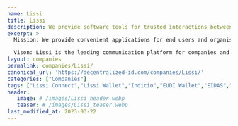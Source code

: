 ```yaml
---
name: Lissi
title: Lissi
description: We provide software tools for trusted interactions between organisations and their customers.
excerpt: >
  Mission: We provide convenient applications for end users and organisations to receive, organize and share trusted data while respecting privacy and data sovereignty.

  Vison: Lissi is the leading communication platform for companies and their customers providing tools for trusted interactions during the whole customer lifecycle.
layout: companies
permalink: companies/Lissi/
canonical_url: 'https://decentralized-id.com/companies/Lissi/'
categories: ["Companies"]
tags: ["Lissi Connect","Lissi Wallet","Indicio","EUDI Wallet","EIDAS","Evernm","IBM"]
header:
   image: # /images/Lissi_header.webp
   teaser: # /images/Lissi_teaser.webp 
last_modified_at: 2023-03-22
---
```

